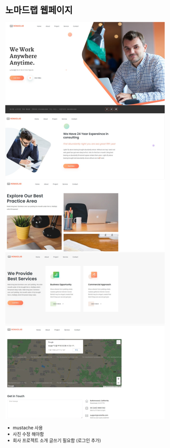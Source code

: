 # 노마드랩 웹페이지

![img](https://github.com/codingspecialist/Nomadlab-Web-App/blob/master/preview/1.jpg)
![img](https://github.com/codingspecialist/Nomadlab-Web-App/blob/master/preview/2.jpg)
![img](https://github.com/codingspecialist/Nomadlab-Web-App/blob/master/preview/3.jpg)
![img](https://github.com/codingspecialist/Nomadlab-Web-App/blob/master/preview/4.jpg)
![img](https://github.com/codingspecialist/Nomadlab-Web-App/blob/master/preview/5.jpg)

- mustache 사용
- 사진 수정 해야함
- 회사 프로젝트 소개 글쓰기 필요함 (로그인 추가)

